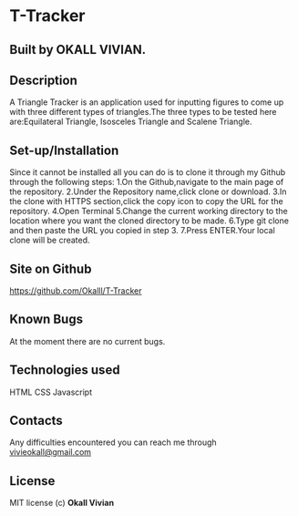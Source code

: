 # T-Tracker
## Built by OKALL VIVIAN.
## Description
A Triangle Tracker is an application used for inputting figures to come up with three different types of triangles.The three types to be tested here are:Equilateral Triangle, Isosceles Triangle and Scalene Triangle.
## Set-up/Installation
Since it cannot be installed all you can do is to clone it through my Github through the following steps:
1.On the Github,navigate to the main page of the repository.
2.Under the Repository name,click clone or download.
3.In the clone with HTTPS section,click the copy icon to copy the URL for the repository.
4.Open Terminal
5.Change the current working directory to the location where you want the cloned directory to be made.
6.Type git clone and then paste the URL you copied in step 3.
7.Press ENTER.Your local clone will be created.
## Site on Github
https://github.com/Okalll/T-Tracker
## Known Bugs
At the moment there are no current bugs.
## Technologies used
HTML
CSS
Javascript
## Contacts
Any difficulties encountered you can reach me through vivieokall@gmail.com
## License
MIT license (c) **Okall Vivian**
